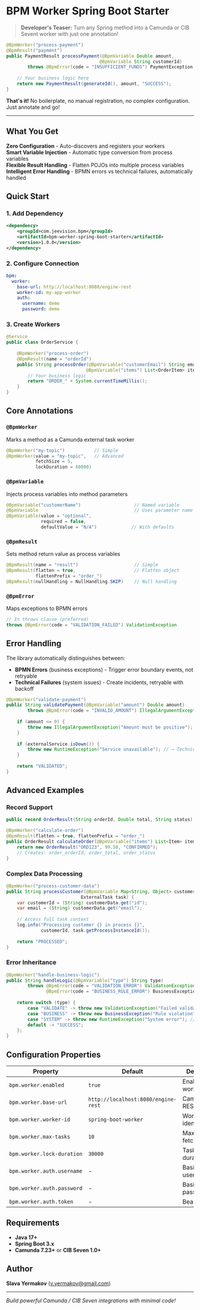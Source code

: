 # BPM Worker Spring Boot Starter

> **Developer's Teaser:** Turn any Spring method into a Camunda or CIB Sevent worker with just one annotation!

```java
@BpmWorker("process-payment")
@BpmResult("payment")
public PaymentResult processPayment(@BpmVariable Double amount,
                                   @BpmVariable String customerId) 
        throws @BpmError(code = "INSUFFICIENT_FUNDS") PaymentException {
    
    // Your business logic here
    return new PaymentResult(generateId(), amount, "SUCCESS");
}
```

**That's it!** No boilerplate, no manual registration, no complex configuration. Just annotate and go!

---

## What You Get

**Zero Configuration** - Auto-discovers and registers your workers  
**Smart Variable Injection** - Automatic type conversion from process variables  
**Flexible Result Handling** - Flatten POJOs into multiple process variables  
**Intelligent Error Handling** - BPMN errors vs technical failures, automatically handled  

## Quick Start

### 1. Add Dependency
```xml
<dependency>
    <groupId>com.jeevision.bpm</groupId>
    <artifactId>bpm-worker-spring-boot-starter</artifactId>
    <version>1.0.0</version>
</dependency>
```

### 2. Configure Connection
```yaml
bpm:
  worker:
    base-url: http://localhost:8080/engine-rest
    worker-id: my-app-worker
    auth:
      username: demo
      password: demo
```

### 3. Create Workers
```java
@Service
public class OrderService {
    
    @BpmWorker("process-order")
    @BpmResult(name = "orderId")
    public String processOrder(@BpmVariable("customerEmail") String email,
                              @BpmVariable("items") List<OrderItem> items) {
        // Your business logic
        return "ORDER_" + System.currentTimeMillis();
    }
}
```

## Core Annotations

### `@BpmWorker`
Marks a method as a Camunda external task worker
```java
@BpmWorker("my-topic")           // Simple
@BpmWorker(value = "my-topic",   // Advanced
           fetchSize = 5, 
           lockDuration = 60000)
```

### `@BpmVariable`
Injects process variables into method parameters
```java
@BpmVariable("customerName")                    // Named variable
@BpmVariable                                    // Uses parameter name
@BpmVariable(value = "optional", 
             required = false, 
             defaultValue = "N/A")             // With defaults
```

### `@BpmResult`
Sets method return value as process variables
```java
@BpmResult(name = "result")                     // Simple
@BpmResult(flatten = true,                      // Flatten object
           flattenPrefix = "order_")
@BpmResult(nullHandling = NullHandling.SKIP)    // Null handling
```

### `@BpmError`
Maps exceptions to BPMN errors
```java
// In throws clause (preferred)
throws @BpmError(code = "VALIDATION_FAILED") ValidationException
```

## Error Handling

The library automatically distinguishes between:

- **BPMN Errors** (business exceptions) - Trigger error boundary events, not retryable
- **Technical Failures** (system issues) - Create incidents, retryable with backoff

```java
@BpmWorker("validate-payment")
public String validatePayment(@BpmVariable("amount") Double amount) 
        throws @BpmError(code = "INVALID_AMOUNT") IllegalArgumentException {
    
    if (amount <= 0) {
        throw new IllegalArgumentException("Amount must be positive"); // → BPMN Error
    }
    
    if (externalService.isDown()) {
        throw new RuntimeException("Service unavailable"); // → Technical Incident
    }
    
    return "VALIDATED";
}
```

## Advanced Examples

### Record Support
```java
public record OrderResult(String orderId, Double total, String status) {}

@BpmWorker("calculate-order")
@BpmResult(flatten = true, flattenPrefix = "order_")
public OrderResult calculateOrder(@BpmVariable("items") List<Item> items) {
    return new OrderResult("ORD123", 99.50, "CONFIRMED");
    // Creates: order_orderId, order_total, order_status
}
```

### Complex Data Processing
```java
@BpmWorker("process-customer-data")
public String processCustomer(@BpmVariable Map<String, Object> customerData,
                            ExternalTask task) {
    var customerId = (String) customerData.get("id");
    var email = (String) customerData.get("email");
    
    // Access full task context
    log.info("Processing customer {} in process {}", 
             customerId, task.getProcessInstanceId());
    
    return "PROCESSED";
}
```

### Error Inheritance
```java
@BpmWorker("handle-business-logic")
public String handleLogic(@BpmVariable("type") String type) 
        throws @BpmError(code = "VALIDATION_ERROR") ValidationException,
               @BpmError(code = "BUSINESS_RULE_ERROR") BusinessException {
    
    return switch (type) {
        case "VALIDATE" -> throw new ValidationException("Failed validation");
        case "BUSINESS" -> throw new BusinessException("Rule violation");
        case "SYSTEM" -> throw new RuntimeException("System error"); // Technical failure
        default -> "SUCCESS";
    };
}
```

## Configuration Properties

| Property | Default | Description |
|----------|---------|-------------|
| `bpm.worker.enabled` | `true` | Enable/disable workers |
| `bpm.worker.base-url` | `http://localhost:8080/engine-rest` | Camunda REST API URL |
| `bpm.worker.worker-id` | `spring-boot-worker` | Worker identifier |
| `bpm.worker.max-tasks` | `10` | Max tasks to fetch at once |
| `bpm.worker.lock-duration` | `30000` | Task lock duration (ms) |
| `bpm.worker.auth.username` | - | Basic auth username |
| `bpm.worker.auth.password` | - | Basic auth password |
| `bpm.worker.auth.token` | - | Bearer token |

## Requirements

- **Java 17+**
- **Spring Boot 3.x**  
- **Camunda 7.23+** or **CIB Seven 1.0+**

## Author

**Slava Yermakov** (v.yermakov@gmail.com)

---

*Build powerful Camunda / CIB Seven integrations with minimal code!*